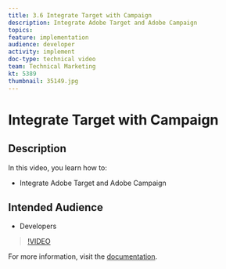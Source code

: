 ```yaml
---
title: 3.6 Integrate Target with Campaign
description: Integrate Adobe Target and Adobe Campaign
topics: 
feature: implementation
audience: developer
activity: implement
doc-type: technical video
team: Technical Marketing
kt: 5389
thumbnail: 35149.jpg
---
```


# Integrate Target with Campaign

## Description

In this video, you learn how to:

* Integrate Adobe Target and Adobe Campaign

## Intended Audience

* Developers

>[!VIDEO](https://video.tv.adobe.com/v/35149/?quality=12)

For more information, visit the [documentation](https://docs.adobe.com/content/help/en/target/using/integrate/campaign-and-target.html).

